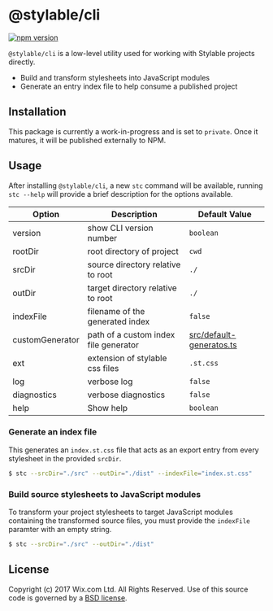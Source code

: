 # @stylable/cli

[![npm version](https://img.shields.io/npm/v/@stylable/cli.svg)](https://www.npmjs.com/package/@stylable/cli)

`@stylable/cli` is a low-level utility used for working with Stylable projects directly.

- Build and transform stylesheets into JavaScript modules
- Generate an entry index file to help consume a published project

## Installation
This package is currently a work-in-progress and is set to `private`. Once it matures, it will be published externally to NPM.

## Usage

After installing `@stylable/cli`, a new `stc` command will be available, running `stc --help` will provide a brief description for the options available.

|Option|Description|Default Value|
|------|-----------|-------------|
|version|show CLI version number|`boolean`|
|rootDir|root directory of project|`cwd`|
|srcDir|source directory relative to root|`./`|
|outDir|target directory relative to root|`./`|
|indexFile|filename of the generated index|`false`|
|customGenerator|path of a custom index file generator|[src/default-generatos.ts](./src/default-generator.ts)|
|ext|extension of stylable css files|`.st.css`|
|log|verbose log|`false`|
|diagnostics|verbose diagnostics|`false`|
|help|Show help|`boolean`|

### Generate an index file
This generates an `index.st.css` file that acts as an export entry from every stylesheet in the provided `srcDir`.

```sh
$ stc --srcDir="./src" --outDir="./dist" --indexFile="index.st.css"
```

### Build source stylesheets to JavaScript modules
To transform your project stylesheets to target JavaScript modules containing the transformed source files, you must provide the `indexFile` paramter with an empty string.

```sh
$ stc --srcDir="./src" --outDir="./dist"
```

## License

Copyright (c) 2017 Wix.com Ltd. All Rights Reserved. Use of this source code is governed by a [BSD license](./LICENSE).

